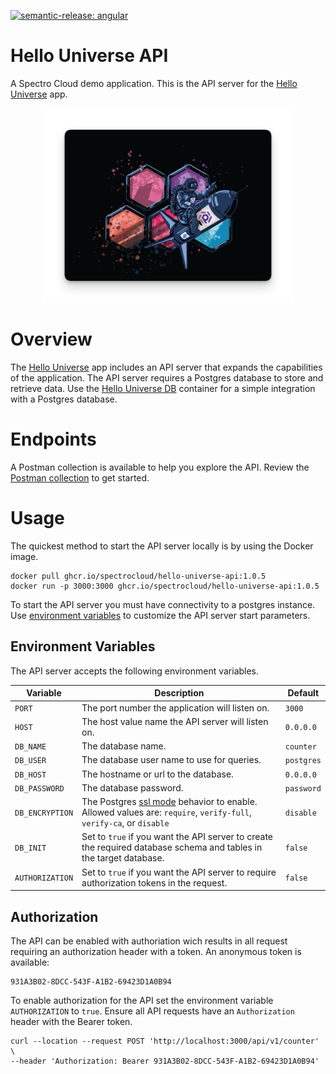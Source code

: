 
[![semantic-release: angular](https://img.shields.io/badge/semantic--release-angular-e10079?logo=semantic-release)](https://github.com/semantic-release/semantic-release)
# Hello Universe API

A Spectro Cloud demo application. This is the API server for the [Hello Universe](https://github.com/spectrocloud/hello-universe) app.

<p align="center">
<img src="./static/img/spectronaut.png" alt="drawing" width="400"/>
</p>

# Overview
The [Hello Universe](https://github.com/spectrocloud/hello-universe) app includes an API server that expands the capabilities of the application. The API server requires a Postgres database to store and retrieve data. Use the [Hello Universe DB](https://github.com/spectrocloud/hello-universe-db) container for a simple integration with a Postgres database.

# Endpoints

A Postman collection is available to help you explore the API. Review the [Postman collection](./tests/postman_collection.json) to get started.

# Usage

The quickest method to start the API server locally is by using the Docker image. 

```shell
docker pull ghcr.io/spectrocloud/hello-universe-api:1.0.5
docker run -p 3000:3000 ghcr.io/spectrocloud/hello-universe-api:1.0.5
```

To start the API server you must have connectivity to a postgres instance. Use [environment variables](#environment-variables) to customize the API server start parameters.

## Environment Variables

The API server accepts the following environment variables.

| Variable    | Description                                        | Default   |
|-------------|----------------------------------------------------|-----------|
| `PORT`        | The port number the application will listen on.    | `3000`      |
| `HOST`        | The host value name the API server will listen on. | `0.0.0.0` |
| `DB_NAME`     | The database name.                                 | `counter`   |
| `DB_USER`     | The database user name to use for queries.         | `postgres`  |
| `DB_HOST`     | The hostname or url to the database.               | `0.0.0.0` |
| `DB_PASSWORD` | The database password.                             | `password`  |
| `DB_ENCRYPTION`| The Postgres [ssl mode](https://www.postgresql.org/docs/current/libpq-ssl.html) behavior to enable. Allowed values are: `require`, `verify-full`, `verify-ca`, or `disable` |`disable`|
| `DB_INIT`     | Set to `true` if you want the API server to create the required database schema and tables in the target database.| `false` |
| `AUTHORIZATION`     | Set to `true` if you want the API server to require authorization tokens in the request.| `false` |


## Authorization

The API can be enabled with authoriation wich results in all request requiring an authorization header with a token. An anonymous token is available:

```shell
931A3B02-8DCC-543F-A1B2-69423D1A0B94
```

To enable authorization for the API set the environment variable `AUTHORIZATION` to `true`.
Ensure all API requests have an `Authorization` header with the Bearer token.

```shell
curl --location --request POST 'http://localhost:3000/api/v1/counter' \
--header 'Authorization: Bearer 931A3B02-8DCC-543F-A1B2-69423D1A0B94'
```